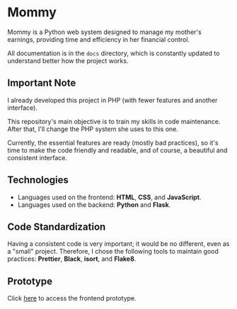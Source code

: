 # Mommy

Mommy is a Python web system designed to manage my mother's earnings, providing
time and efficiency in her financial control.

All documentation is in the `docs` directory, which is constantly updated to
understand better how the project works.

## Important Note

I already developed this project in PHP (with fewer features and another
interface).

This repository's main objective is to train my skills in code maintenance.
After that, I'll change the PHP system she uses to this one.

Currently, the essential features are ready (mostly bad practices), so it's
time to make the code friendly and readable, and of course, a beautiful and
consistent interface.

## Technologies

- Languages used on the frontend: **HTML**, **CSS**, and **JavaScript**.
- Languages used on the backend: **Python** and **Flask**.

## Code Standardization

Having a consistent code is very important; it would be no different, even as
a "small" project. Therefore, I chose the following tools to maintain good
practices: **Prettier**, **Black**, **isort**, and **Flake8**.

## Prototype

Click
[here](https://www.figma.com/file/O4O9KWZuQroeUyy3OeFQ7F/Mommy?node-id=0%3A1)
to access the frontend prototype.
